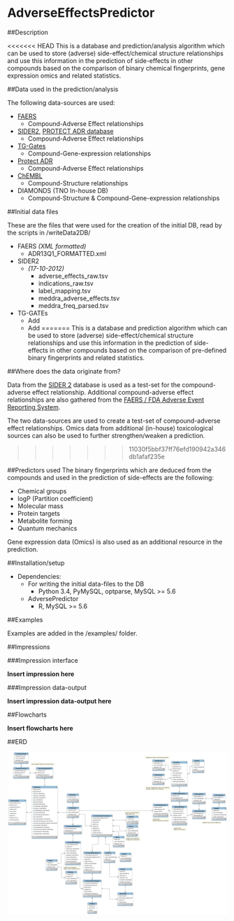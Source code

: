 AdverseEffectsPredictor
==========

##Description

<<<<<<< HEAD
This is a database and prediction/analysis algorithm which can be used to store (adverse) side-effect/chemical structure relationships and use this information in the prediction of side-effects in other compounds based on the comparison of binary chemical fingerprints, gene expression omics and related statistics.

##Data used in the prediction/analysis

The following data-sources are used:

-	[FAERS](http://www.fda.gov/Drugs/GuidanceComplianceRegulatoryInformation/Surveillance/AdverseDrugEffects/ucm082193.htm)
	-	Compound-Adverse Effect relationships
-	[SIDER2](http://sideeffects.embl.de/), [PROTECT ADR database](http://www.imi-protect.eu/adverseDrugReactions.shtml)
	-	Compound-Adverse Effect relationships
-	[TG-Gates](ftp://ftp.biosciencedbc.jp/archive/open-tggates/LATEST/README_e.html)
	-	Compound-Gene-expression relationships
-	[Protect ADR](http://www.imi-protect.eu/adverseDrugReactions.shtml)
	-	Compound-Adverse Effect relationships
-	[ChEMBL](https://www.ebi.ac.uk/chembl/)
	-	Compound-Structure relationships
-	DIAMONDS (TNO In-house DB)
	-	Compound-Structure & Compound-Gene-expression relationships
	
##Initial data files

These are the files that were used for the creation of the initial DB, read by the scripts in /writeData2DB/
-	FAERS *(XML formatted)*
	-	ADR13Q1_FORMATTED.xml
-	SIDER2	
	-	*(17-10-2012)*
		-	adverse_effects_raw.tsv
		-	indications_raw.tsv
		-	label_mapping.tsv
		-	meddra_adverse_effects.tsv
		-	meddra_freq_parsed.tsv
-	TG-GATEs
	-	Add 
	-	Add
=======
This is a database and prediction algorithm which can be used to store (adverse) side-effect/chemical structure relationships and use this information in the prediction of side-effects in other compounds based on the comparison of pre-defined binary fingerprints and related statistics.

##Where does the data originate from?

Data from the [SIDER 2](http://sideeffects.embl.de/) database is used as a test-set for the compound-adverse effect relationship. Additional compound-adverse effect relationships are also gathered from the [FAERS / FDA Adverse Event Reporting System](http://www.fda.gov/Drugs/GuidanceComplianceRegulatoryInformation/Surveillance/AdverseDrugEffects/default.htm).

The two data-sources are used to create a test-set of compound-adverse effect relationships. Omics data from additional (in-house) toxicological sources can also be used to further strengthen/weaken a prediction.
>>>>>>> 11030f5bbf37ff76efd190942a346db1afaf235e

##Predictors used
The binary fingerprints which are deduced from the compounds and used in the prediction of side-effects are the following:
- Chemical groups
- logP  (Partition coefficient)
- Molecular mass
- Protein targets
- Metabolite forming
- Quantum mechanics

Gene expression data (Omics) is also used as an additional resource in the prediction.

##Installation/setup

-	Dependencies:
	-	For writing the initial data-files to the DB
		-	Python 3.4, PyMySQL, optparse, MySQL >= 5.6
	-	AdversePredictor
		-	R, MySQL >= 5.6
	
##Examples

Examples are added in the /examples/ folder.

##Impressions

###Impression interface

**Insert impression here**

###Impression data-output

**Insert impression data-output here**

##Flowcharts 

**Insert flowcharts here**

##ERD

![ERD Database](sql/erdDatabase.png)

